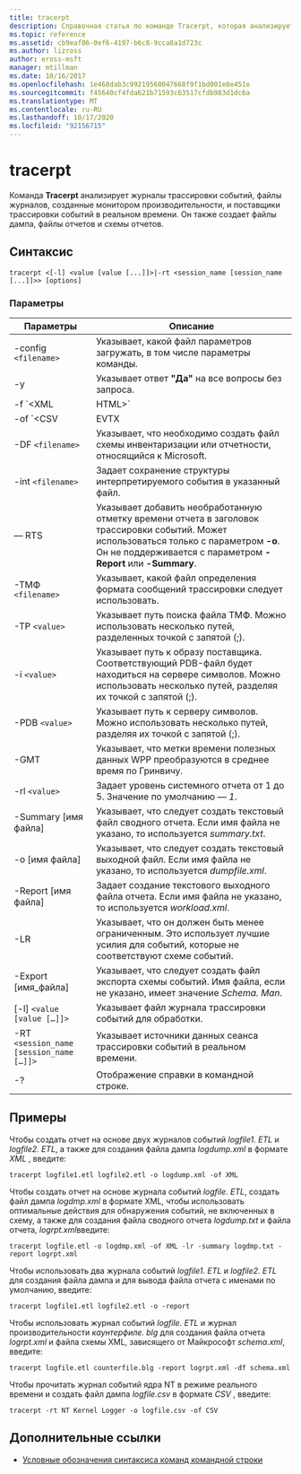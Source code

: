 ```yaml
---
title: tracerpt
description: Справочная статья по команде Tracerpt, которая анализирует журналы трассировки событий, файлы журналов, созданные монитором производительности, и поставщики трассировки событий в реальном времени.
ms.topic: reference
ms.assetid: cb9eaf86-0ef6-4197-b6c8-9cca8a1d723c
ms.author: lizross
author: eross-msft
manager: mtillman
ms.date: 10/16/2017
ms.openlocfilehash: 1e468dab3c99219560047668f9f1bd001e8e451e
ms.sourcegitcommit: f45640cf4fda621b71593c63517cfdb983d1dc6a
ms.translationtype: MT
ms.contentlocale: ru-RU
ms.lasthandoff: 10/17/2020
ms.locfileid: "92156715"
---
```

# <a name="tracerpt"></a>tracerpt

Команда **Tracerpt** анализирует журналы трассировки событий, файлы журналов, созданные монитором производительности, и поставщики трассировки событий в реальном времени. Он также создает файлы дампа, файлы отчетов и схемы отчетов.

## <a name="syntax"></a>Синтаксис

```
tracerpt <[-l] <value [value [...]]>|-rt <session_name [session_name [...]]>> [options]
```

### <a name="parameters"></a>Параметры

| Параметры | Описание |
|--|--|
| -config `<filename>` | Указывает, какой файл параметров загружать, в том числе параметры команды. |
| -y | Указывает ответ **"Да"** на все вопросы без запроса. |
| -f `<XML | HTML>` | Указывает формат файла отчета. |
| -of `<CSV | EVTX | XML>` | Указывает формат файла дампа. Значение по умолчанию — **XML*. |
| -DF `<filename>` | Указывает, что необходимо создать файл схемы инвентаризации или отчетности, относящийся к Microsoft. |
| -int `<filename>` | Задает сохранение структуры интерпретируемого события в указанный файл. |
| — RTS | Указывает добавить необработанную отметку времени отчета в заголовок трассировки событий. Может использоваться только с параметром **-o**. Он не поддерживается с параметром **-Report** или **-Summary**. |
| -ТМФ `<filename>` | Указывает, какой файл определения формата сообщений трассировки следует использовать. |
| -TP `<value>` | Указывает путь поиска файла ТМФ. Можно использовать несколько путей, разделенных точкой с запятой (;). |
| -i `<value>` | Указывает путь к образу поставщика. Соответствующий PDB-файл будет находиться на сервере символов. Можно использовать несколько путей, разделяя их точкой с запятой (;). |
| -PDB `<value>` | Указывает путь к серверу символов. Можно использовать несколько путей, разделяя их точкой с запятой (;). |
| -GMT | Указывает, что метки времени полезных данных WPP преобразуются в среднее время по Гринвичу. |
| -rl `<value>` | Задает уровень системного отчета от 1 до 5. Значение по умолчанию — *1*. |
| -Summary [имя файла] | Указывает, что следует создать текстовый файл сводного отчета. Если имя файла не указано, то используется *summary.txt*. |
| -o [имя файла] | Указывает, что следует создать текстовый выходной файл. Если имя файла не указано, то используется *dumpfile.xml*. |
| -Report [имя файла] | Задает создание текстового выходного файла отчета. Если имя файла не указано, то используется *workload.xml*. |
| -LR | Указывает, что он должен быть менее ограниченным. Это использует лучшие усилия для событий, которые не соответствуют схеме событий. |
| -Export [имя_файла] | Указывает, что следует создать файл экспорта схемы событий. Имя файла, если не указано, имеет значение *Schema. Man*. |
| [-l] `<value [value […]]>` | Указывает файл журнала трассировки событий для обработки. |
| -RT `<session_name [session_name […]]>` | Указывает источники данных сеанса трассировки событий в реальном времени. |
| -? | Отображение справки в командной строке. |

## <a name="examples"></a>Примеры

Чтобы создать отчет на основе двух журналов событий *logfile1. ETL* и *logfile2. ETL*, а также для создания файла дампа *logdump.xml* в формате *XML* , введите:

```
tracerpt logfile1.etl logfile2.etl -o logdump.xml -of XML
```

Чтобы создать отчет на основе журнала событий *logfile. ETL*, создать файл дампа *logdmp.xml* в формате XML, чтобы использовать оптимальные действия для обнаружения событий, не включенных в схему, а также для создания файла сводного отчета *logdump.txt* и файла отчета, *logrpt.xml*введите:

```
tracerpt logfile.etl -o logdmp.xml -of XML -lr -summary logdmp.txt -report logrpt.xml
```

Чтобы использовать два журнала событий *logfile1. ETL* и *logfile2. ETL* для создания файла дампа и для вывода файла отчета с именами по умолчанию, введите:

```
tracerpt logfile1.etl logfile2.etl -o -report
```

Чтобы использовать журнал событий *logfile. ETL* и журнал производительности *каунтерфиле. blg* для создания файла отчета *logrpt.xml* и файла схемы XML, зависящего от Майкрософт *schema.xml*, введите:

```
tracerpt logfile.etl counterfile.blg -report logrpt.xml -df schema.xml
```

Чтобы прочитать журнал событий ядра NT в режиме реального времени и создать файл дампа *logfile.csv* в формате *CSV* , введите:

```
tracerpt -rt NT Kernel Logger -o logfile.csv -of CSV
```

## <a name="additional-references"></a>Дополнительные ссылки

- [Условные обозначения синтаксиса команд командной строки](command-line-syntax-key.md)
